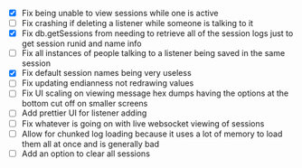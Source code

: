 - [x] Fix being unable to view sessions while one is active
- [ ] Fix crashing if deleting a listener while someone is talking to it
- [x] Fix db.getSessions from needing to retrieve all of the session logs just to get session runid and name info
- [ ] Fix all instances of people talking to a listener being saved in the same session
- [x] Fix default session names being very useless
- [ ] Fix updating endianness not redrawing values
- [ ] Fix UI scaling on viewing message hex dumps having the options at the bottom cut off on smaller screens
- [ ] Add prettier UI for listener adding
- [ ] Fix whatever is going on with live websocket viewing of sessions
- [ ] Allow for chunked log loading because it uses a lot of memory to load them all at once and is generally bad
- [ ] Add an option to clear all sessions

